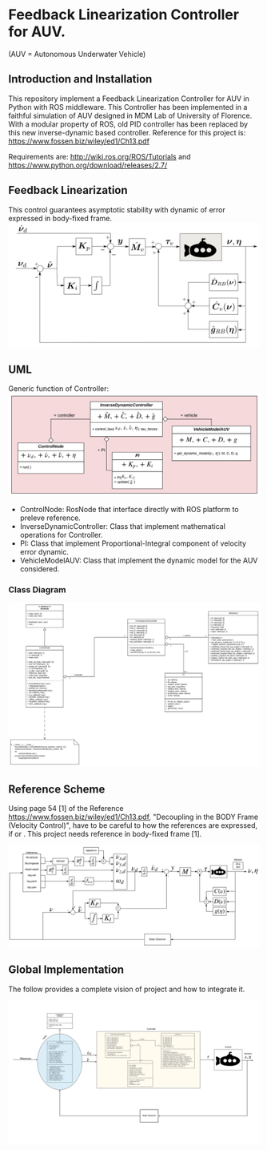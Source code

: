 # Feedback Linearization Controller for AUV.
(AUV = Autonomous Underwater Vehicle)

## Introduction and Installation
This repository implement a Feedback Linearization Controller for AUV in Python with ROS middleware. 
This Controller has been implemented in a faithful simulation of AUV designed in MDM Lab of University of Florence.
With a modular property of ROS, old PID controller has been replaced by this new inverse-dynamic based controller. 
Reference for this project is: https://www.fossen.biz/wiley/ed1/Ch13.pdf

Requirements are: http://wiki.ros.org/ROS/Tutorials and https://www.python.org/download/releases/2.7/

## Feedback Linearization
This control guarantees asymptotic stability with dynamic of error expressed in body-fixed frame.
<img src="./design/dinamica_inversa.svg">

## UML
Generic function of Controller:
<img src="./design/UML.svg">
- ControlNode: RosNode that interface directly with ROS platform to preleve reference.
- InverseDynamicController: Class that implement mathematical operations for Controller.
- PI: Class that implement Proportional-Integral component of velocity error dynamic.
- VehicleModelAUV: Class that implement the dynamic model for the AUV considered.

### Class Diagram 
<img src="./design/class_diagram.svg">

## Reference Scheme
Using page 54 [1] of the Reference https://www.fossen.biz/wiley/ed1/Ch13.pdf, "Decoupling in the BODY Frame
(Velocity Control)", have to be careful to how the references are expressed, if <body> or <ned>. This project needs
reference in body-fixed frame [1].

<img src="./design/scheme.svg">

## Global Implementation
The follow provides a complete vision of project and how to integrate it.

<img src="./design/Implementation.svg">

